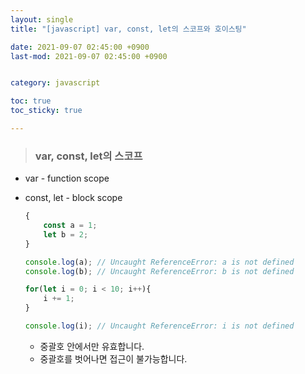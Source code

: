 ```yaml
---
layout: single
title: "[javascript] var, const, let의 스코프와 호이스팅"

date: 2021-09-07 02:45:00 +0900
last-mod: 2021-09-07 02:45:00 +0900


category: javascript

toc: true 
toc_sticky: true

---
```

> ### var, const, let의 스코프

* var - function scope

* const, let - block scope


    ```javascript
    {
        const a = 1;
        let b = 2;
    }

    console.log(a); // Uncaught ReferenceError: a is not defined
    console.log(b); // Uncaught ReferenceError: b is not defined

    for(let i = 0; i < 10; i++){
        i += 1;
    }

    console.log(i); // Uncaught ReferenceError: i is not defined

    ```
    * 중괄호 안에서만 유효합니다.
    * 중괄호를 벗어나면 접근이 불가능합니다.
